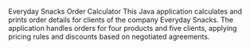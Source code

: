 Everyday Snacks Order Calculator
This Java application calculates and prints order details for clients of the company Everyday Snacks. The application handles orders for four products and five clients, applying pricing rules and discounts based on negotiated agreements.
